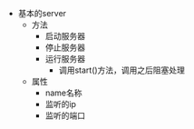 - 基本的server 
  * 方法
    + 启动服务器 
    + 停止服务器
    + 运行服务器
      - 调用start()方法，调用之后阻塞处理
  * 属性
    + name名称
    + 监听的ip
    + 监听的端口